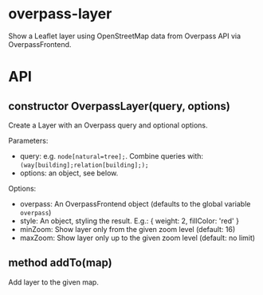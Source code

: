 # overpass-layer
Show a Leaflet layer using OpenStreetMap data from Overpass API via OverpassFrontend.

# API
## constructor OverpassLayer(query, options)
Create a Layer with an Overpass query and optional options.

Parameters:
* query: e.g. `node[natural=tree];`. Combine queries with: `(way[building];relation[building];);`
* options: an object, see below.

Options:
* overpass: An OverpassFrontend object (defaults to the global variable `overpass`)
* style: An object, styling the result. E.g.: { weight: 2, fillColor: 'red' }
* minZoom: Show layer only from the given zoom level (default: 16)
* maxZoom: Show layer only up to the given zoom level (default: no limit)

## method addTo(map)
Add layer to the given map.
